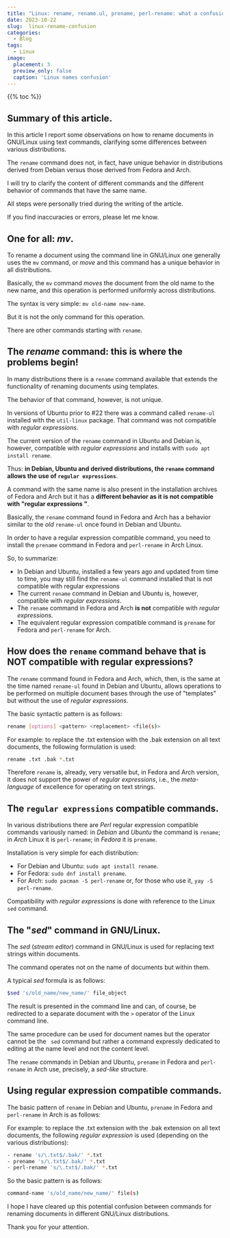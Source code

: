 ```yaml
---
title: "Linux: rename, rename.ul, prename, perl-rename: what a confusion!"
date: 2023-10-22
slug:  linux-rename-confusion
categories:
  - Blog
tags:
  - Linux
image:
  placement: 3
  preview_only: false 
  caption: 'Linux names confusion'
---
```


{{% toc %}}


## Summary of this article.

In this article I report some observations on how to rename documents in GNU/Linux using text commands, clarifying some differences between various distributions.

The `rename` command does not, in fact, have unique behavior in distributions derived from Debian versus those derived from Fedora and Arch.

I will try to clarify the content of different commands and the different behavior of commands that have the same name.

All steps were personally tried during the writing of the article.

If you find inaccuracies or errors, please let me know.


## One for all: *mv*.

To rename a document using the command line in GNU/Linux one generally uses the `mv` command, or *move* and this command has a unique behavior in all distributions.

Basically, the `mv` command *moves* the document from the old name to the new name, and this operation is performed uniformly across distributions.

The syntax is very simple: `mv old-name new-name`.

But it is not the only command for this operation.

There are other commands starting with `rename`.

## The *rename* command: this is where the problems begin!

In many distributions there is a `rename` command available that extends the functionality of renaming documents using templates.

The behavior of that command, however, is not unique.

In versions of Ubuntu prior to  #22 there was a command called `rename-ul` installed with the `util-linux` package. That command was not compatible with *regular expressions*.

The  current version of the `rename` command in Ubuntu and Debian is, however, compatible with *regular expressions* and installs with `sudo apt install rename`.

Thus: **in Debian, Ubuntu and derived distributions, the `rename` command allows the use of `regular expressions`**.

A command with the same name is also present in the installation archives of Fedora and Arch but it has a **different behavior as it is not compatible with "regular expressions "**.

Basically, the `rename` command found in Fedora and Arch has a behavior similar to the *old* `rename-ul` once found in Debian and Ubuntu.

In order to have a regular expression compatible command, you need to install the `prename` command in Fedora and `perl-rename` in Arch Linux.


So, to summarize:
- In Debian and Ubuntu, installed a few years ago and updated from time to time, you may still find the `rename-ul` command installed that is not compatible with regular expressions
- The current `rename` command in Debian and Ubuntu is, however, compatible with *regular expressions*.  
- The `rename` command in Fedora and Arch **is not** compatible with *regular expressions*.
- The equivalent regular expression compatible command is `prename` for Fedora and `perl-rename` for Arch.


## How does the `rename` command behave that is NOT compatible with regular expressions?

The `rename` command found in Fedora and Arch, which, then, is the same at the time named `rename-ul` found in Debian and Ubuntu, allows operations to be performed on multiple document bases through the use of "templates" but without the use of *regular expressions*.

The basic syntactic pattern is as follows:

```bash
rename [options] <pattern> <replacement> <file(s)>
```

For example: to replace the .txt extension with the .bak extension on all text documents, the following formulation is used:

```bash
rename .txt .bak *.txt
```

Therefore `rename` is, already, very versatile but, in Fedora and Arch version, it does not support the power of *regular expressions*, i.e., the *meta-language* of excellence for operating on text strings.


## The `regular expressions` compatible commands.

In various distributions there are *Perl* regular expression compatible commands variously named: in *Debian* and *Ubuntu* the command is `rename`; in *Arch* Linux it is `perl-rename`; in *Fedora* it is `prename`.

Installation is very simple for each distribution:
- For Debian and Ubuntu: `sudo apt install rename`.
- For Fedora: `sudo dnf install prename`.
- For Arch: `sudo pacman -S perl-rename` or, for those who use it, `yay -S perl-rename`.


Compatibility with *regular expressions* is done with reference to the Linux `sed` command.

## The "*sed*" command in GNU/Linux.

The *sed* (*stream editor*) command in GNU/Linux is used for replacing text strings within documents.

The command operates not on the name of documents but within them.

A typical *sed* formula is as follows:

```bash
$sed 's/old_name/new_name/' file_object
```

The result is presented in the command line and can, of course, be redirected to a separate document with the `>` operator of the Linux command line.

The same procedure can be used for document names but the operator cannot be the ` sed` command but rather a command expressly dedicated to editing at the name level and not the content level.

The `rename` commands in Debian and Ubuntu, `prename` in Fedora and `perl-rename` in Arch use, precisely, a *sed-like* structure.


## Using regular expression compatible commands.



The basic pattern of `rename` in Debian and Ubuntu, `prename` in Fedora and `perl-rename` in Arch is as follows:

For example: to replace the .txt extension with the .bak extension on all text documents, the following *regular expression* is used (depending on the various distributions):

```bash
- rename 's/\.txt$/.bak/' *.txt
- prename 's/\.txt$/.bak/' *.txt
- perl-rename 's/\.txt$/.bak/' *.txt
```

So the basic pattern is as follows:

```bash
command-name 's/old_name/new_name/' file(s)
```

I hope I have cleared up this potential confusion between commands for renaming documents in different GNU/Linux distributions.

Thank you for your attention.
